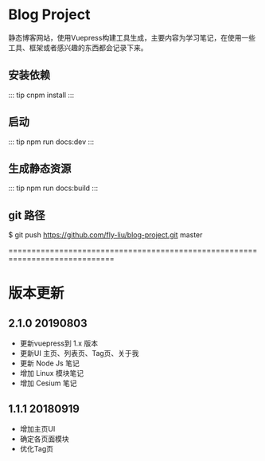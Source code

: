 # Blog Project
静态博客网站，使用Vuepress构建工具生成，主要内容为学习笔记，在使用一些工具、框架或者感兴趣的东西都会记录下来。

## 安装依赖
::: tip
cnpm install
:::

## 启动
::: tip
npm run docs:dev
:::

## 生成静态资源
::: tip
npm run docs:build
:::

## git 路径
$ git push https://github.com/fly-liu/blog-project.git master

=============================================================================

# 版本更新

## 2.1.0 20190803
* 更新vuepress到 1.x 版本
* 更新UI 主页、列表页、Tag页、关于我
* 更新 Node Js 笔记
* 增加 Linux 模块笔记
* 增加 Cesium 笔记

## 1.1.1 20180919
* 增加主页UI
* 确定各页面模块
* 优化Tag页